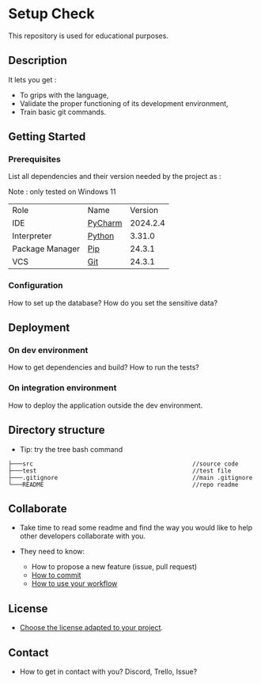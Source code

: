 # Setup Check

This repository is used for educational purposes.

## Description

It lets you get :

* To grips with the language,
* Validate the proper functioning of its development environment,
* Train basic git commands.

## Getting Started

### Prerequisites

List all dependencies and their version needed by the project as :

Note : only tested on Windows 11

||                                                                         ||
|:--|:------------------------------------------------------------------------|:--|
|Role| Name                                                                    |Version|
|IDE| [PyCharm](https://www.jetbrains.com/pycharm/download/?section=windows)  |2024.2.4|
|Interpreter| [Python](https://www.python.org/downloads/)                             |3.31.0|
|Package Manager| [Pip](https://pypi.org/project/pip/)                                    |24.3.1|
|VCS| [Git](https://git-scm.com/)                                             |24.3.1|

### Configuration

How to set up the database?
How do you set the sensitive data?

## Deployment

### On dev environment

How to get dependencies and build?
How to run the tests?

### On integration environment

How to deploy the application outside the dev environment.

## Directory structure

* Tip: try the tree bash command

```shell
├───src                                             //source code
├───test                                            //test file
├───.gitignore                                      //main .gitignore
└───README                                          //repo readme
```

## Collaborate

* Take time to read some readme and find the way you would like to help other developers collaborate with you.

* They need to know:
  * How to propose a new feature (issue, pull request)
  * [How to commit](https://www.conventionalcommits.org/en/v1.0.0/)
  * [How to use your workflow](https://nvie.com/posts/a-successful-git-branching-model/)

## License

* [Choose the license adapted to your project](https://docs.github.com/en/repositories/managing-your-repositorys-settings-and-features/customizing-your-repository/licensing-a-repository).

## Contact

* How to get in contact with you? Discord, Trello, Issue?
